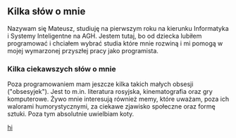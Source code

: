 <h2>Kilka słów o mnie</h2>
<p>Nazywam się Mateusz, studiuję na pierwszym roku na kierunku Informatyka i Systemy Inteligentne na AGH. 
    Jestem tutaj, bo od dziecka lubiłem programować i chciałem wybrać studia które mnie rozwiną i mi pomogą w mojej wymarzonej przyszłej
pracy jako programista.</p>

<h3>Kilka ciekawszych słów o mnie</h3>
<p>Poza programowaniem mam jeszcze kilka takich małych obsesji ("obsesyjek"). Jest to m.in. literatura rosyjska, kinematografia oraz gry komputerowe. Żywo mnie interesują również memy, które uważam, poza ich walorami humorystycznymi, za ciekawe zjawisko społeczne oraz formę sztuki. Poza tym absolutnie uwielbiam koty.</p>


[hi](image0.gif)
